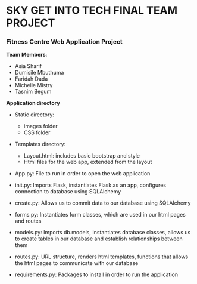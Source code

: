 # **SKY GET INTO TECH FINAL TEAM** PROJECT

### **Fitness Centre Web Application Project**

**Team Members**: 
* Asia Sharif 
* Dumisile Mbuthuma
* Faridah Dada
* Michelle Mistry
* Tasnim Begum 

**Application directory**

* Static directory:
    * images folder 
    * CSS folder
   
* Templates directory:
    * Layout.html: includes basic bootstrap and style
    * Html files for the web app, extended from the layout
  
* App.py: File to run in order to open the web application 
* init.py: Imports Flask, instantiates Flask as an app, configures connection to database using SQLAlchemy 
* create.py: Allows us to commit data to our database using SQLAlchemy 
* forms.py: Instantiates form classes, which are used in our html pages and routes
* models.py: Imports db.models, Instantiates database classes, allows us to create tables in our database and establish relationships between them 
* routes.py: URL structure, renders html templates, functions that allows the html pages to communicate with our database
* requirements.py: Packages to install in order to run the application



